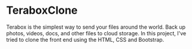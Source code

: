 # TeraboxClone
Terabox is the simplest way to send your files around the world. Back up photos, videos, docs, and other files to cloud storage. In this project, I've tried to clone the front end using the HTML, CSS and Bootstrap.
